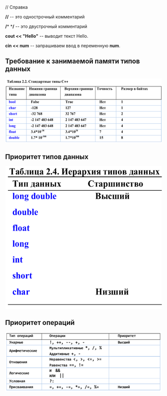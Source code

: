 // Справка

**//** -- это однострочный комментарий

**/*** ***/** -- это двустрочный комментарий

**cout << "Hello"** -- выводит текст Hello.

**cin << num** -- запрашиваем ввод в переменную **num**.

## Требование к занимаемой памяти типов данных
<img src="1.png">

## Приоритет типов данных
<img src="2.png">

## Приоритет операций
<img src="3.png">
